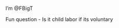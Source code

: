 I’m @FBigT

Fun question - Is it child labor if its voluntary

<!---
FBigT/FBigT is a ✨ special ✨ repository because its `README.md` (this file) appears on your GitHub profile.
You can click the Preview link to take a look at your changes.
--->
